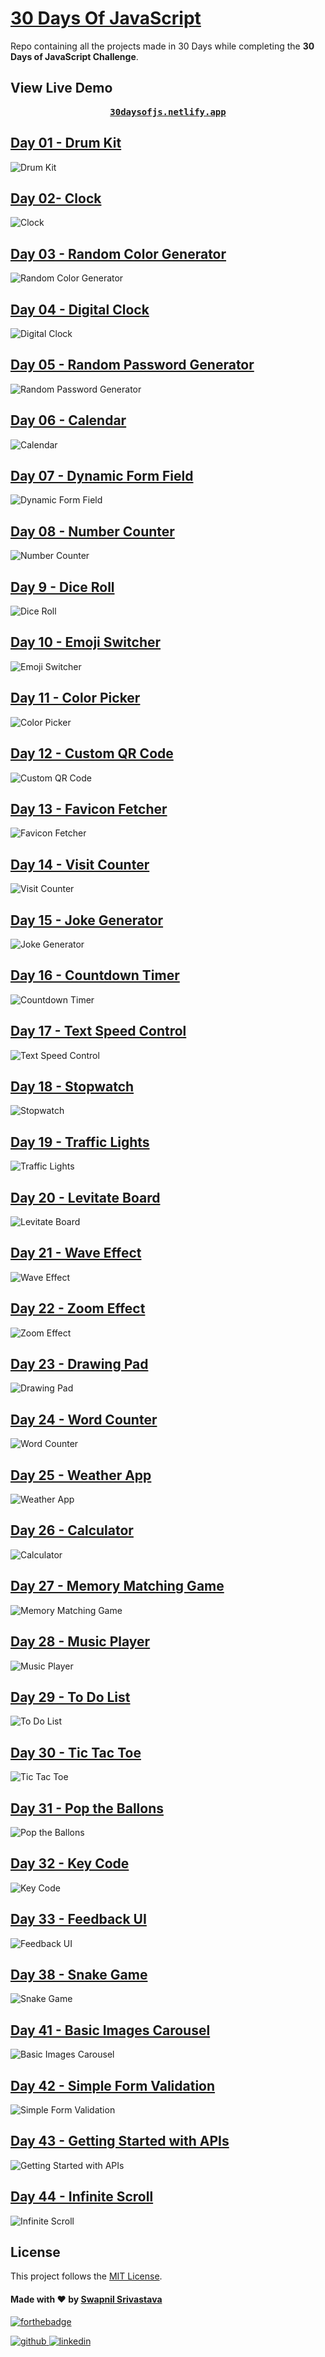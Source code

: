 
# [30 Days Of JavaScript](30daysofjs.netlify.app)
Repo containing all the projects made in 30 Days while completing the <b>30 Days of JavaScript Challenge</b>.

## View Live Demo
<pre><center><a href="https://30daysofjs.netlify.app/"><b>30daysofjs.netlify.app</b></a></center></pre>

## [Day 01 - Drum Kit](https://30daysofjs.netlify.app/01_Drum_Kit/)
![Drum Kit](https://github.com/swapnilsparsh/30DaysOfJavaScript/assets/01.png)

## [Day 02- Clock](https://30daysofjs.netlify.app/02_Clock/)
![Clock](https://github.com/swapnilsparsh/30DaysOfJavaScript/assets/02.png)

## [Day 03 - Random Color Generator](https://30daysofjs.netlify.app/03_Random_Color_Generator/)
![Random Color Generator](https://github.com/swapnilsparsh/30DaysOfJavaScript/assets/03.png)

## [Day 04 - Digital Clock](https://30daysofjs.netlify.app/04_Digital_Clock/)
![Digital Clock](https://github.com/swapnilsparsh/30DaysOfJavaScript/assets/04.png)

## [Day 05 - Random Password Generator](https://30daysofjs.netlify.app/05_Random_Password_Generator/)
![Random Password Generator](https://github.com/swapnilsparsh/30DaysOfJavaScript/assets/05.png)

## [Day 06 - Calendar](https://30daysofjs.netlify.app/06_Calendar/)
![Calendar](https://github.com/swapnilsparsh/30DaysOfJavaScript/assets/06.png)

## [Day 07 - Dynamic Form Field](https://30daysofjs.netlify.app/07_Dynamic_Form_Field/index.html)
![Dynamic Form Field](https://github.com/swapnilsparsh/30DaysOfJavaScript/assets/07.png)

## [Day 08 - Number Counter](https://30daysofjs.netlify.app/08_Number_Counter/index.html)
![Number Counter](https://github.com/swapnilsparsh/30DaysOfJavaScript/assets/08.png)

## [Day 9 - Dice Roll](https://30daysofjs.netlify.app/09_Dice_Roll/index.html)
![Dice Roll](https://github.com/swapnilsparsh/30DaysOfJavaScript/assets/09.png)

## [Day 10 - Emoji Switcher](https://30daysofjs.netlify.app/10_Emoji_Switcher_like_Discord/index.html)
![Emoji Switcher](https://github.com/swapnilsparsh/30DaysOfJavaScript/assets/10.png)

## [Day 11 - Color Picker](https://30daysofjs.netlify.app/11_Color_Picker/index.html)
![Color Picker](https://github.com/swapnilsparsh/30DaysOfJavaScript/assets/11.png)

## [Day 12 - Custom QR Code](https://30daysofjs.netlify.app/12_Custom_QR_Code/index.html)
![Custom QR Code](https://github.com/swapnilsparsh/30DaysOfJavaScript/assets/12.png)

## [Day 13 - Favicon Fetcher](https://30daysofjs.netlify.app/13_Favicon_Fetcher/index.html)
![Favicon Fetcher](https://github.com/swapnilsparsh/30DaysOfJavaScript/assets/13.png)

## [Day 14 - Visit Counter](https://30daysofjs.netlify.app/14_Visit_Counter/index.html)
![Visit Counter](https://github.com/swapnilsparsh/30DaysOfJavaScript/assets/14.png)

## [Day 15 - Joke Generator](https://30daysofjs.netlify.app/15_Joke_Generator/index.html)
![Joke Generator](https://github.com/swapnilsparsh/30DaysOfJavaScript/assets/15.png)

## [Day 16 - Countdown Timer](https://30daysofjs.netlify.app/16_Countdown_Timer/index.html)
![Countdown Timer](https://github.com/swapnilsparsh/30DaysOfJavaScript/assets/16.png)

## [Day 17 - Text Speed Control](https://30daysofjs.netlify.app/17_Text_Speed_Control/index.html)
![Text Speed Control](https://github.com/swapnilsparsh/30DaysOfJavaScript/assets/17.png)

## [Day 18 - Stopwatch](https://30daysofjs.netlify.app/18_Stopwatch/index.html)
![Stopwatch](https://github.com/swapnilsparsh/30DaysOfJavaScript/assets/18.png)

## [Day 19 - Traffic Lights](https://30daysofjs.netlify.app/19_raffic_Lights/index.html)
![Traffic Lights](https://github.com/swapnilsparsh/30DaysOfJavaScript/assets/19.png)

## [Day 20 - Levitate Board](https://30daysofjs.netlify.app/20_Levitate_Board/index.html)
![Levitate Board](https://github.com/swapnilsparsh/30DaysOfJavaScript/assets/20.png)

## [Day 21 - Wave Effect](https://30daysofjs.netlify.app/21_Wave_Effect/index.html)
![Wave Effect](https://github.com/swapnilsparsh/30DaysOfJavaScript/assets/21.png)

## [Day 22 - Zoom Effect](https://30daysofjs.netlify.app/22_Zoom_Effect/index.html)
![Zoom Effect](https://github.com/swapnilsparsh/30DaysOfJavaScript/assets/22.png)

## [Day 23 - Drawing Pad](https://30daysofjs.netlify.app/23_Drawing_Pad/index.html)
![Drawing Pad](https://github.com/swapnilsparsh/30DaysOfJavaScript/assets/23.png)

## [Day 24 - Word Counter](https://30daysofjs.netlify.app/24_Word_Counter/index.html)
![Word Counter](https://github.com/swapnilsparsh/30DaysOfJavaScript/assets/24.png)

## [Day 25 - Weather App](https://30daysofjs.netlify.app/25_Weather_App/index.html)
![Weather App](https://github.com/swapnilsparsh/30DaysOfJavaScript/assets/25.png)

## [Day 26 - Calculator](https://30daysofjs.netlify.app/26_Calculator/index.html)
![Calculator](https://github.com/swapnilsparsh/30DaysOfJavaScript/assets/26.png)

## [Day 27 - Memory Matching Game](https://30daysofjs.netlify.app/27_Memory_Matching_Game/index.html)
![Memory Matching Game](https://github.com/swapnilsparsh/30DaysOfJavaScript/assets/27.png)

## [Day 28 - Music Player](https://30daysofjs.netlify.app/28_Music_Player/index.html)
![Music Player](https://github.com/swapnilsparsh/30DaysOfJavaScript/assets/28.png)

## [Day 29 - To Do List](https://30daysofjs.netlify.app/29_To_Do_List/index.html)
![To Do List](https://github.com/swapnilsparsh/30DaysOfJavaScript/assets/29.png)

## [Day 30 - Tic Tac Toe](https://30daysofjs.netlify.app/30_Tic_Tac_Toe/index.html)
![Tic Tac Toe](https://github.com/swapnilsparsh/30DaysOfJavaScript/assets/30.png)

## [Day 31 - Pop the Ballons](https://30daysofjs.netlify.app/31_Pop_the_Balloons/index.html)
![Pop the Ballons](https://github.com/swapnilsparsh/30DaysOfJavaScript/assets/31.png)

## [Day 32 - Key Code](https://30daysofjs.netlify.app/32_Key_Code/index.html)
![Key Code](https://github.com/swapnilsparsh/30DaysOfJavaScript/assets/32.png)

## [Day 33 - Feedback UI](https://30daysofjs.netlify.app/33_Feedback_UI/index.html)
![Feedback UI](https://github.com/swapnilsparsh/30DaysOfJavaScript/assets/33.png)

## [Day 38 - Snake Game](https://30daysofjs.netlify.app/38_Snake_Game/index.html)
![Snake Game](https://github.com/swapnilsparsh/30DaysOfJavaScript/assets/38.png)

## [Day 41 - Basic Images Carousel](https://30daysofjs.netlify.app/41_Basic_Carousel/index.html)
![Basic Images Carousel](https://github.com/swapnilsparsh/30DaysOfJavaScript/assets/41.png)

## [Day 42 - Simple Form Validation](https://30daysofjs.netlify.app/42_Simple_Form_Validation/index.html)
![Simple Form Validation](https://github.com/swapnilsparsh/30DaysOfJavaScript/assets/42.png)

## [Day 43 - Getting Started with APIs](https://30daysofjs.netlify.app/43_Getting_Started_with_APIs/index.html)
![Getting Started with APIs](https://github.com/swapnilsparsh/30DaysOfJavaScript/assets/43.png)

## [Day 44 - Infinite Scroll](https://30daysofjs.netlify.app/44_Infinite_Scroll/index.html)
![Infinite Scroll](https://github.com/swapnilsparsh/30DaysOfJavaScript/assets/44.png)

## License

This project follows the [MIT License](/LICENSE).

#### Made with ♥ by <a href="https://swapnilsparsh.github.io/">Swapnil Srivastava</a>
[![forthebadge](https://forthebadge.com/images/badges/built-with-love.svg)](https://swapnilsparsh.github.io/)

<a href="https://github.com/swapnilsparsh" target="_blank">
<img src=https://img.shields.io/badge/github-%2324292e.svg?&style=for-the-badge&logo=github&logoColor=white alt=github style="margin-bottom: 5px;" />
</a>
<a href="https://www.linkedin.com/in/swapnil-srivastava-sparsh/" target="_blank">
<img src=https://img.shields.io/badge/linkedin-%231E77B5.svg?&style=for-the-badge&logo=linkedin&logoColor=white alt=linkedin style="margin-bottom: 5px;" />
</a>
